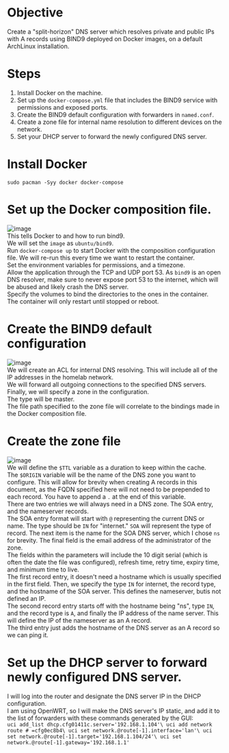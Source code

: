 # Objective
Create a "split-horizon" DNS server which resolves private and public IPs with A records using BIND9 deployed on Docker images, on a default ArchLinux installation.
# Steps
1. Install Docker on the machine.
2. Set up the `docker-compose.yml` file that includes the BIND9 service with permissions and exposed ports.
3. Create the BIND9 default configuration with forwarders in `named.conf`.
4. Create a zone file for internal name resolution to different devices on the network.
5. Set your DHCP server to forward the newly configured DNS server.
# Install Docker
`sudo pacman -Syy docker docker-compose`
# Set up the Docker composition file.
![image](https://github.com/user-attachments/assets/ec6456f6-776b-46de-af6a-78a6063fb229)\
This tells Docker to and how to run bind9.\
We will set the `image` as `ubuntu/bind9`.\
Run `docker-compose up` to start Docker with the composition configuration file. We will re-run this every time we want to restart the container.\
Set the environment variables for permissions, and a timezone.\
Allow the application through the TCP and UDP port 53. As `bind9` is an open DNS resolver, make sure to never expose port 53 to the internet, which will be abused and likely crash the DNS server.\
Specify the volumes to bind the directories to the ones in the container.\
The container will only restart until stopped or reboot.
# Create the BIND9 default configuration
![image](https://github.com/user-attachments/assets/38b26e88-64a8-46d1-9ece-7618bb290bb7)\
We will create an ACL for internal DNS resolving. This will include all of the IP addresses in the homelab network.\
We will forward all outgoing connections to the specified DNS servers.\
Finally, we will specify a zone in the configuration.\
The type will be master.\
The file path specified to the zone file will correlate to the bindings made in the Docker composition file.
# Create the zone file
![image](https://github.com/user-attachments/assets/d385cffb-0963-4bb2-ba4d-6ccf0227c110)\
We will define the `$TTL` variable as a duration to keep within the cache.\
The `$ORIGIN` variable will be the name of the DNS zone you want to configure. This will allow for brevity when creating A records in this document, as the FQDN specified here will not need to be prepended to each record. You have to append a `.` at the end of this variable.\
There are two entries we will always need in a DNS zone. The SOA entry, and the nameserver records.\
The SOA entry format will start with `@` representing the current DNS or name. The type should be `IN` for "internet." `SOA` will represent the type of record. The next item is the name for the SOA DNS server, which I chose `ns` for brevity. The final field is the email address of the administrator of the zone.\
The fields within the parameters will include the 10 digit serial (which is often the date the file was configured), refresh time, retry time, expiry time, and minimum time to live.\
The first record entry, it doesn't need a hostname which is usually specified in the first field. Then, we specify the type `IN` for internet, the record type, and the hostname of the SOA server. This defines the nameserver, butis not defined an IP.\
The second record entry starts off with the hostname being "ns", type `IN`, and the record type is `A`, and finally the IP address of the name server. This will define the IP of the nameserver as an A record.\
The third entry just adds the hostname of the DNS server as an A record so we can ping it.
# Set up the DHCP server to forward newly configured DNS server.
I will log into the router and designate the DNS server IP in the DHCP configuration.\
I am using OpenWRT, so I will make the DNS server's IP static, and add it to the list of forwarders with these commands generated by the GUI:\
`uci add_list dhcp.cfg01411c.server='192.168.1.104'\
uci add network route # =cfg0ec8b4\
uci set network.@route[-1].interface='lan'\
uci set network.@route[-1].target='192.168.1.104/24'\
uci set network.@route[-1].gateway='192.168.1.1'`
